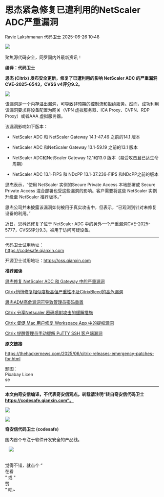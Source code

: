 #  思杰紧急修复已遭利用的NetScaler ADC严重漏洞  
Ravie Lakshmanan  代码卫士   2025-06-26 10:48  
  
![](https://mmbiz.qpic.cn/mmbiz_gif/Az5ZsrEic9ot90z9etZLlU7OTaPOdibteeibJMMmbwc29aJlDOmUicibIRoLdcuEQjtHQ2qjVtZBt0M5eVbYoQzlHiaw/640?wx_fmt=gif "")  
    
聚焦源代码安全，网罗国内外最新资讯！  
  
**编译：代码卫士**  
  
**思杰 (Citrix) 发布安全更新，修复了已遭利用的影响 NetScaler ADC 的严重漏洞CVE-2025-6543，CVSS v4评分9.2。**  
  
![](https://mmbiz.qpic.cn/mmbiz_png/oBANLWYScMSZVXfR0ju8yz6BT5GKYrGZQFmylymiaH907l0Vo0Qd6A1Da53m4d04nR1iahibpG6jrqQNI4bJqzasQ/640?wx_fmt=png&from=appmsg "")  
  
  
该漏洞是一个内存溢出漏洞，可导致非预期的控制流和拒绝服务。然而，成功利用该漏洞要求将设备配置为网关（VPN 虚拟服务器、ICA Proxy、CVPN、RDP Proxy）或者AAA 虚拟服务器。  
  
该漏洞影响如下版本：  
  
- NetScaler ADC 和 NetScaler Gateway 14.1-47.46 之前的14.1 版本  
  
- NetScaler ADC 和NetScaler Gateway 13.1-59.19 之前的13.1 版本  
  
- NetScaler ADC和NetScaler Gateway 12.1和13.0 版本（易受攻击且已达生命周期）  
  
- NetScaler ADC 13.1-FIPS 和 NDcPP 13.1-37.236-FIPS 和NDcPP之前的版本  
  
  
  
思杰表示，“使用 NetScaler 实例的Secure Private Access 本地部署或 Secure Private Access 混合部署也受这些漏洞的影响。客户需要将这些 NetScaler 实例升级至 NetScaler 推荐版本。”  
  
思杰公司并未披露该漏洞如何被用于真实攻击中，但表示，“已观测到针对未修复设备的利用。”  
  
近日，思科还修复了位于 NetScaler ADC 中的另外一个严重漏洞CVE-2025-5777，CVSS评分9.3，被用于访问可疑设备。  
  
  
****  
代码卫士试用地址：  
https://codesafe.qianxin.com  
  
开源卫士试用地址：https://oss.qianxin.com  
  
  
  
  
  
  
  
  
  
  
  
  
  
**推荐阅读**  
  
[思杰修复 NetScaler ADC 和 Gateway 中的严重漏洞](https://mp.weixin.qq.com/s?__biz=MzI2NTg4OTc5Nw==&mid=2247523373&idx=1&sn=046fdf8814e8311d4a31bd092804a2c2&scene=21#wechat_redirect)  
  
  
[Citrix悄悄修复相似度极高但严重性不及CitrixBleed的高危漏洞](https://mp.weixin.qq.com/s?__biz=MzI2NTg4OTc5Nw==&mid=2247519419&idx=1&sn=3bb85759ff76414bd555bb55aa1b3c16&scene=21#wechat_redirect)  
  
  
[思杰ADM高危漏洞可导致管理员密码重置](https://mp.weixin.qq.com/s?__biz=MzI2NTg4OTc5Nw==&mid=2247512458&idx=3&sn=b55867df7184e1bc35226d1d943cabe3&scene=21#wechat_redirect)  
  
  
[Citrix 分享Netscaler 密码喷射攻击的缓解措施](https://mp.weixin.qq.com/s?__biz=MzI2NTg4OTc5Nw==&mid=2247521806&idx=1&sn=0678a9877c98e19004381988c56fc6c5&scene=21#wechat_redirect)  
  
  
[Citrix 督促 Mac 用户修复 Workspace App 中的提权漏洞](https://mp.weixin.qq.com/s?__biz=MzI2NTg4OTc5Nw==&mid=2247519614&idx=1&sn=9e0519627dc928e416d3ba3de0a1941c&scene=21#wechat_redirect)  
  
  
[Citrix 提醒管理员手动缓解 PuTTY SSH 客户端漏洞](https://mp.weixin.qq.com/s?__biz=MzI2NTg4OTc5Nw==&mid=2247519453&idx=1&sn=b108366a369534bc2bc55f5a5089d587&scene=21#wechat_redirect)  
  
  
  
  
  
**原文链接**  
  
https://thehackernews.com/2025/06/citrix-releases-emergency-patches-for.html  
  
  
  
题图：  
Pixabay Licen  
se  
  
****  
**本文由奇安信编译，不代表奇安信观点。转载请注明“转自奇安信代码卫士 https://codesafe.qianxin.com”。**  
  
  
  
  
![](https://mmbiz.qpic.cn/mmbiz_jpg/oBANLWYScMSf7nNLWrJL6dkJp7RB8Kl4zxU9ibnQjuvo4VoZ5ic9Q91K3WshWzqEybcroVEOQpgYfx1uYgwJhlFQ/640?wx_fmt=jpeg "")  
  
![](https://mmbiz.qpic.cn/mmbiz_jpg/oBANLWYScMSN5sfviaCuvYQccJZlrr64sRlvcbdWjDic9mPQ8mBBFDCKP6VibiaNE1kDVuoIOiaIVRoTjSsSftGC8gw/640?wx_fmt=jpeg "")  
  
**奇安信代码卫士 (codesafe)**  
  
国内首个专注于软件开发安全的产品线。  
  
   ![](https://mmbiz.qpic.cn/mmbiz_gif/oBANLWYScMQ5iciaeKS21icDIWSVd0M9zEhicFK0rbCJOrgpc09iaH6nvqvsIdckDfxH2K4tu9CvPJgSf7XhGHJwVyQ/640?wx_fmt=gif "")  
  
   
觉得不错，就点个 “  
在看  
” 或 "  
赞  
” 吧~  
  
